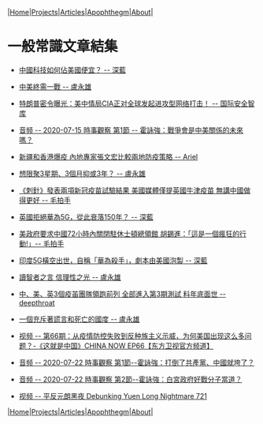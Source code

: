 |[Home](/README.md)|[Projects](/projects.md)|[Articles](/articles.md)|[Apophthegm](/apophthegm.md)|[About](/about.md)|

# 一般常識文章結集


- [中國科技如何佔美國便宜？ -- 深藍](https://www.bastillepost.com/hongkong/article/6793384-%E4%B8%AD%E5%9C%8B%E7%A7%91%E6%8A%80%E5%A6%82%E4%BD%95%E4%BD%94%E7%BE%8E%E5%9C%8B%E4%BE%BF%E5%AE%9C%EF%BC%9F)  

- [中美終需一戰 -- 盧永雄](https://www.bastillepost.com/hongkong/article/6795470-%E4%B8%AD%E7%BE%8E%E7%B5%82%E9%9C%80%E4%B8%80%E6%88%B0)  

- [特朗普密令曝光：美中情局CIA正对全球发起进攻型网络打击！ -- 国际安全智库](https://www.freebuf.com/news/243708.html)  

- [音频 -- 2020-07-15 時事觀察 第1節 -- 霍詠強：戰爭會是中美關係的未來嗎？](https://www.youtube.com/watch?v=n-Iowe6e_VU)  

- [新疆和香港爆疫 內地專家張文宏比較兩地防疫策略 -- Ariel](https://www.bastillepost.com/hongkong/article/6802266-%E6%96%B0%E7%96%86%E5%92%8C%E9%A6%99%E6%B8%AF%E7%88%86%E7%96%AB-%E5%85%A7%E5%9C%B0%E5%B0%88%E5%AE%B6%E5%BC%B5%E6%96%87%E5%AE%8F%E6%AF%94%E8%BC%83%E5%85%A9%E5%9C%B0%E9%98%B2%E7%96%AB%E7%AD%96%E7%95%A5)  

- [想限聚3星期、3個月抑或3年？ -- 盧永雄](https://www.bastillepost.com/hongkong/article/6809834-%E6%83%B3%E9%99%90%E8%81%9A3%E6%98%9F%E6%9C%9F%E3%80%813%E5%80%8B%E6%9C%88%E6%8A%91%E6%88%963%E5%B9%B4%EF%BC%9F)  

- [《刺針》發表兩項新冠疫苗試驗結果 美國媒體僅提英國牛津疫苗 無講中國做得更好 -- 毛拍手](https://www.bastillepost.com/hongkong/article/6815349-%E3%80%8A%E5%88%BA%E9%87%9D%E3%80%8B%E7%99%BC%E8%A1%A8%E5%85%A9%E9%A0%85%E6%96%B0%E5%86%A0%E7%96%AB%E8%8B%97%E8%A9%A6%E9%A9%97%E7%B5%90%E6%9E%9C-%E7%BE%8E%E5%9C%8B%E5%AA%92%E9%AB%94%E5%83%85%E6%8F%90)  

- [英國拒絕華為5G，從此衰落150年？ -- 深藍](https://www.bastillepost.com/hongkong/article/6815093-%E8%8B%B1%E5%9C%8B%E6%8B%92%E7%B5%95%E8%8F%AF%E7%82%BA5g%EF%BC%8C%E5%BE%9E%E6%AD%A4%E8%A1%B0%E8%90%BD150%E5%B9%B4%EF%BC%9F)  

- [美政府要求中國72小時內關閉駐休士頓總領館 胡錫進：「這是一個瘋狂的行動!」-- 毛拍手](https://www.google.com/search?client=ubuntu&hs=w5E&channel=fs&ei=_Q8YX9ncNaremAXIooiQBA&q=bastillepost.com+6818694&oq=bastillepost.com+6818694&gs_lcp=CgZwc3ktYWIQAzIFCAAQzQIyBQgAEM0CMgUIABDNAjIFCAAQzQI6BQghEKABUK_ZA1ijngRgpaEEaANwAHgAgAGPAYgB8gaSAQQxMC4ymAEAoAEBqgEHZ3dzLXdpesABAQ&sclient=psy-ab&ved=0ahUKEwiZz47QzuDqAhUqL6YKHUgRAkIQ4dUDCAs&uact=5)  

- [印度5G橫空出世，自稱「華為殺手」，劇本由美國泡製 -- 深藍](https://www.bastillepost.com/hongkong/article/6820905-%E5%8D%B0%E5%BA%A65g%E6%A9%AB%E7%A9%BA%E5%87%BA%E4%B8%96%EF%BC%8C%E8%87%AA%E7%A8%B1%E3%80%8C%E8%8F%AF%E7%82%BA%E6%AE%BA%E6%89%8B%E3%80%8D%EF%BC%8C%E5%8A%87%E6%9C%AC%E7%94%B1%E7%BE%8E%E5%9C%8B%E6%B3%A1)  

- [讀智者之言 信理性之光 -- 盧永雄](https://www.bastillepost.com/hongkong/article/6816253-%e8%ae%80%e6%99%ba%e8%80%85%e4%b9%8b%e8%a8%80-%e4%bf%a1%e7%90%86%e6%80%a7%e4%b9%8b%e5%85%89)  

- [中、美、英3個疫苖團隊領跑前列 全部進入第3期測試 料年底面世 -- deepthroat](https://www.bastillepost.com/hongkong/article/6818694-%e4%b8%ad%e3%80%81%e7%be%8e%e3%80%81%e8%8b%b13%e5%80%8b%e7%96%ab%e8%8b%96%e5%9c%98%e9%9a%8a%e9%a0%98%e8%b7%91%e5%89%8d%e5%88%97-%e5%85%a8%e9%83%a8%e9%80%b2%e5%85%a5%e7%ac%ac3%e6%9c%9f%e6%b8%ac)  

- [一個充斥著謊言和死亡的國度 -- 盧永雄](https://www.bastillepost.com/hongkong/article/6822180-%e4%b8%80%e5%80%8b%e5%85%85%e6%96%a5%e8%91%97%e8%ac%8a%e8%a8%80%e5%92%8c%e6%ad%bb%e4%ba%a1%e7%9a%84%e5%9c%8b%e5%ba%a6)  

- [ 视频 -- 第66期：从疫情防控失败到反种族主义示威，为何美国出现这么多问题？-《这就是中国》CHINA NOW EP66【东方卫视官方频道】](https://www.youtube.com/watch?v=5qOYdj5-O0g)  

- [ 音频 -- 2020-07-22 時事觀察 第1節--霍詠強：打倒了共產黨、中國就垮了？](https://www.youtube.com/watch?v=CDdWX-Z_gac&feature=emb_logo)  

- [ 音频 -- 2020-07-22 時事觀察 第2節--霍詠強：白宮政府好戰分子當道？](https://www.youtube.com/watch?v=G4lny342NHI&feature=emb_logo)  

- [ 视频 -- 平反元朗黑夜 Debunking Yuen Long Nightmare 721](https://www.youtube.com/watch?v=98JZlfcINoA)  

|[Home](/README.md)|[Projects](/projects.md)|[Articles](/articles.md)|[Apophthegm](/apophthegm.md)|[About](/about.md)|
